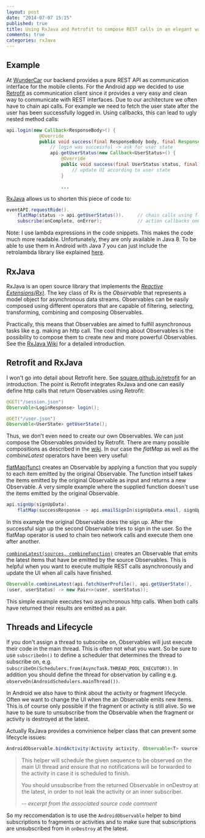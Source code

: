 ```yaml
---
layout: post
date: "2014-07-07 15:15"
published: true
title: Using RxJava and Retrofit to compose REST calls in an elegant way
comments: true
categories: rxJava
---
```


## Example
At [WunderCar](http://www.wundercar.org) our backend provides a pure REST API as communication interface for the mobile clients. For the Android app we decided to use [Retrofit](http://square.github.io/retrofit/) as communication client since it provides a very easy and clean way to communicate with REST interfaces.
Due to our architecture we often have to chain api calls. For example we need to fetch the user state after the user has been successfully logged in. Using callbacks, this can lead to ugly nested method calls:

```java
api.login(new Callback<ResponseBody>() {
         	@Override
            public void success(final ResponseBody body, final Response response) {
            	// login was successful -> ask for user state
				api.getUserStatus(new Callback<UserStatus>() {
                    @Override
                    public void success(final UserStatus status, final Response response) {
                    	// update UI according to user state
					}

					...
```
[RxJava](https://github.com/Netflix/RxJava) allows us to shorten this piece of code to:
```java
eventAPI.requestRide().
	flatMap(status -> api.getUserStatus()).		// chain calls using flatMap
    subscribe(onComplete, onError);	 			// action callbacks onComplete and onError
```
Note: I use lambda expressions in the code snippets. This makes the code much more readable. Unfortunately, they are only available in Java 8. To be able to use them in Android with Java 7 you can just include the retrolambda library like explained [here](http://zserge.com/blog/android-lambda.html).

## RxJava
RxJava is an open source library that implements the _[Reactive Extensions(Rx)](https://rx.codeplex.com/)_.
The key class of Rx is the _Observable_ that represents a model object for asynchronous data streams. Observables can be easily composed using different operators that are capable of filtering, selecting, transforming, combining and composing Observables.

Practically, this means that Observables are aimed to fulfill asynchronous tasks like e.g. making an http call. The cool thing about Observables is the possibility to compose them to create new and more powerful Observables. See the [RxJava Wiki](https://github.com/Netflix/RxJava/wiki) for a detailed introduction.

## Retrofit and RxJava
I won't go into detail about Retrofit here. See [square.github.io/retrofit](http://square.github.io/retrofit/) for an introduction. The point is Retrofit integrates RxJava and one can easily define http calls that return Observables using Retrofit:
```java
@GET("/session.json") 
Observable<LoginResponse> login();

@GET("/user.json") 
Observable<UserState> getUserState();
```
Thus, we don't even need to create our own Observables. We can just compose the Observables provided by Retrofit. There are many possible compositions as described in the [wiki](https://github.com/Netflix/RxJava/wiki/Observable). In our case the _flatMap_ as well as the _combineLatest_ operators have been very useful:

[flatMap(func)]( http://netflix.github.io/RxJava/javadoc/rx/Observable.html#flatMap\(rx.functions.Func1\) ) creates an Observable by applying a function that you supply to each item emitted by the original Observable. The function intself takes the items emitted by the original Observable as input and returns a new Observable.
A very simple example where the supplied function doesn't use the items emitted by the original Observable.
```java
api.signUp(signUpData).
	flatMap(successResponse -> api.emailSignIn(signUpData.email, signUpData.password))
```
In this example the original Observable does the sign up. After the successful sign up the second Observable tries to sign in the user. So the flatMap operator is used to chain two network calls and execute them one after another.

[`combineLatest(sources, combineFunction)`]( http://netflix.github.io/RxJava/javadoc/rx/Observable.html#combineLatest\(java.util.List,%20rx.functions.FuncN\) ) creates an Observable that emits the latest items that have be emitted by the source Observables. This is helpful when you want to execute multiple REST calls asynchronously and update the UI when all calls have finished.
```java
Observable.combineLatest(api.fetchUserProfile(), api.getUserState(), 
(user, userStatus) -> new Pair<>(user, userStatus));
```
This simple example executes two asynchronous http calls. When both calls have returned their results are emitted as a pair.

## Threads and Lifecycle
If you don't assign a thread to subscribe on, Observables will just execute their code in the main thread. This is often not what you want. So be sure to use `subscribeOn()` to define a scheduler that determines the thread to subscribe on, e.g. `subscribeOn(Schedulers.from(AsyncTask.THREAD_POOL_EXECUTOR))`. In addition you should define the thread for observation by calling e.g.  `observeOn(AndroidSchedulers.mainThread())`.

In Android we also have to think about the activity or fragment lifecycle. Often we want to change the UI when the an Observable emits new items. This is of course only possible if the fragment or activity is still alive. So we have to be sure to unsubscribe from the Observable when the fragment or activity is destroyed at the latest.

Actually RxJava provides a convinience helper class that can prevent some lifecycle issues:
```java
AndroidObservable.bindActivity(Activity activity, Observable<T> source)
```
> This helper will schedule the given sequence to be observed on the main UI thread and ensure that no notifications will be forwarded to the activity in case it is scheduled to finish.
>
> You should unsubscribe from the returned Observable in onDestroy at the latest, in order to not leak the activity or an inner subscriber.
>
> -- <cite>excerpt from the associated source code comment</cite>

So my reccomendation is to use the `AndroidObservable` helper to bind subscriptions to fragments or activities and to make sure that subscriptions are unsubscribed from in `onDestroy` at the latest.